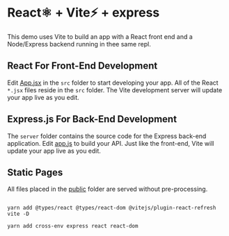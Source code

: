 # React⚛️ + Vite⚡ + express

This demo uses Vite to build an app with a React front end
and a Node/Express backend running in thee same repl.

## React For Front-End Development

Edit [App.jsx](#src/App.jsx) in the `src` folder to start
developing your app. All of the React `*.jsx` files reside
in the `src` folder. The Vite development server will
update your app live as you edit.

## Express.js For Back-End Development

The `server` folder contains the source code for the Express
back-end application. Edit [app.js](#server/app.js) to build
your API. Just like the front-end, Vite will update your app
live as you edit.

## Static Pages

All files placed in the [public](#public) folder are served
without pre-processing.


```shell

yarn add @types/react @types/react-dom @vitejs/plugin-react-refresh vite -D

yarn add cross-env express react react-dom
```